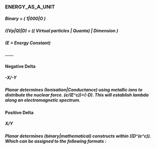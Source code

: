 ### ENERGY_AS_A_UNIT

##### Binary = ( 1|000|O )
##### ((Vp|Q)|D) = (( Virtual particles | Quanta) | Dimension )
##### (E = Energy Constant)

——
#### Negative Delta
##### -X/-Y
##### Planar determines (Ionisation|Conductance) using metallic ions to distribute the nuclear force. (e/(E^c))=(-D). This will establish lambda along an electromagnetic spectrum.

#### Positive Delta 
##### X/Y
##### Planar determines (binary|mathematical) constructs within ((D^(e^c)). Which can be assigned to the following formats :
